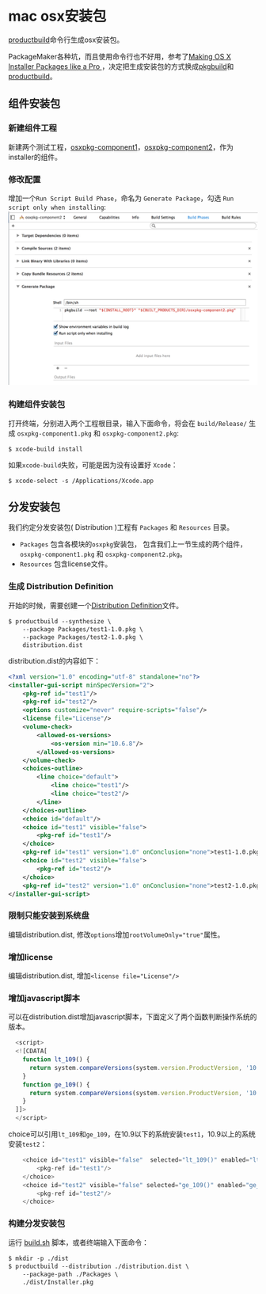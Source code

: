 # mac osx安装包

[productbuild](https://developer.apple.com/library/mac/documentation/Darwin/Reference/ManPages/man1/productbuild.1.html)命令行生成osx安装包。

PackageMaker各种坑，而且使用命令行也不好用，参考了[Making OS X Installer Packages like a Pro ](http://stackoverflow.com/questions/11487596/making-os-x-installer-packages-like-a-pro-xcode4-developer-id-mountain-lion-re/11487658#11487658)，决定把生成安装包的方式换成[pkgbuild](http://developer.apple.com/library/mac/documentation/Darwin/Reference/Manpages/man1/pkgbuild.1.html)和[productbuild](https://developer.apple.com/library/mac/documentation/Darwin/Reference/ManPages/man1/productbuild.1.html)。

## 组件安装包

### 新建组件工程
新建两个测试工程，[osxpkg-component1](http://git.pantum.com/hdc/osxpkg-component1)，[osxpkg-component2](http://git.pantum.com/hdc/osxpkg-component2)，作为installer的组件。

### 修改配置
增加一个`Run Script Build Phase`，命名为 `Generate Package`，勾选 `Run script only when installing`:
![genpkg](img/genpkg.png)

### 构建组件安装包
打开终端，分别进入两个工程根目录，输入下面命令，将会在 `build/Release/` 生成 `osxpkg-component1.pkg` 和 `osxpkg-component2.pkg`:
```
$ xcode-build install
```

如果`xcode-build`失败，可能是因为没有设置好 `Xcode`：
```
$ xcode-select -s /Applications/Xcode.app
```

## 分发安装包

我们约定分发安装包( Distribution )工程有 `Packages` 和 `Resources` 目录。
* `Packages` 包含各模块的`osxpkg`安装包，
包含我们上一节生成的两个组件，`osxpkg-component1.pkg` 和 `osxpkg-component2.pkg`。
* `Resources` 包含license文件。

### 生成 Distribution Definition

开始的时候，需要创建一个[Distribution Definition](https://developer.apple.com/library/mac/documentation/DeveloperTools/Reference/DistributionDefinitionRef/Chapters/Introduction.html#//apple_ref/doc/uid/TP40005370-CH1-DontLinkElementID_16)文件。

```shell
$ productbuild --synthesize \
    --package Packages/test1-1.0.pkg \
    --package Packages/test2-1.0.pkg \
    distribution.dist
```

distribution.dist的内容如下：

```xml
<?xml version="1.0" encoding="utf-8" standalone="no"?>
<installer-gui-script minSpecVersion="2">
    <pkg-ref id="test1"/>
    <pkg-ref id="test2"/>
    <options customize="never" require-scripts="false"/>
    <license file="License"/>
    <volume-check>
        <allowed-os-versions>
            <os-version min="10.6.8"/>
        </allowed-os-versions>
    </volume-check>
    <choices-outline>
        <line choice="default">
            <line choice="test1"/>
            <line choice="test2"/>
        </line>
    </choices-outline>
    <choice id="default"/>
    <choice id="test1" visible="false">
        <pkg-ref id="test1"/>
    </choice>
    <pkg-ref id="test1" version="1.0" onConclusion="none">test1-1.0.pkg</pkg-ref>
    <choice id="test2" visible="false">
        <pkg-ref id="test2"/>
    </choice>
    <pkg-ref id="test2" version="1.0" onConclusion="none">test2-1.0.pkg</pkg-ref>
</installer-gui-script>
```

### 限制只能安装到系统盘

编辑distribution.dist, 修改```options```增加```rootVolumeOnly="true"```属性。

### 增加license

编辑distribution.dist, 增加```<license file="License"/>```

### 增加javascript脚本
可以在distribution.dist增加javascript脚本，下面定义了两个函数判断操作系统的版本。

```javascript
  <script>
  <![CDATA[
    function lt_109() {
      return system.compareVersions(system.version.ProductVersion, '10.9.0') < 0;
    }
    function ge_109() {
      return system.compareVersions(system.version.ProductVersion, '10.9.0') >= 0;
    }
  ]]>
  </script>
```

choice可以引用```lt_109```和```ge_109```，在10.9以下的系统安装```test1```，10.9以上的系统安装```test2```：

```javascript
	<choice id="test1" visible="false"  selected="lt_109()" enabled="lt_109()">
	    <pkg-ref id="test1"/>
	</choice>
	<choice id="test2" visible="false" selected="ge_109()" enabled="ge_109()">
	    <pkg-ref id="test2"/>
	</choice>
```

### 构建分发安装包

运行 [build.sh](build.sh) 脚本，或者终端输入下面命令：
```
$ mkdir -p ./dist
$ productbuild --distribution ./distribution.dist \
    --package-path ./Packages \
    ./dist/Installer.pkg
```


